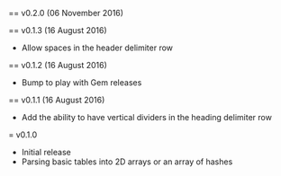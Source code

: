 == v0.2.0 (06 November 2016)

== v0.1.3 (16 August 2016)

* Allow spaces in the header delimiter row

== v0.1.2 (16 August 2016)

* Bump to play with Gem releases

== v0.1.1 (16 August 2016)

* Add the ability to have vertical dividers in the heading delimiter row

= v0.1.0

* Initial release
* Parsing basic tables into 2D arrays or an array of hashes
